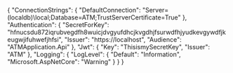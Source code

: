 {
  "ConnectionStrings": {
    "DefaultConnection": "Server=(localdb)\\local;Database=ATM;TrustServerCertificate=True"
  },
  "Authentication": {
    "SecretForKey": "hfnucsdu872iqrubvegdfh8wuicjdvgyufdhcjkvgdhjfsurwdfhjyudkevgywdfjkeugwjifuhwefjhfsi",
    "Issuer": "https://localhost",
    "Audience": "ATMApplication.Api"
  },
  "Jwt": {
    "Key": "ThisismySecretKey",
    "Issuer": "ATM"
  },
  "Logging": {
    "LogLevel": {
      "Default": "Information",
      "Microsoft.AspNetCore": "Warning"
    }
  }
}
